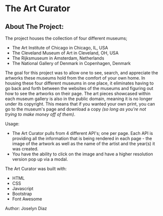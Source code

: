 # The Art Curator 

## About The Project:

The project houses the collection of four different museums;
- The Art Institute of Chicago in Chicago, IL, USA
- The Cleveland Museum of Art in Cleveland, OH, USA
- The Rijksmuseum in Amsterdam, Netherlands
- The National Gallery of Denmark in Copenhagen, Denmark 

The goal for this project was to allow one to see, search, and appreciate the artworks these museums hold from the comfort of your own home. 
In housing these four different museums in one place, it eliminates having to go back and forth between the websites of the museums and figuring out how to see the artworks on their page. The art pieces showcased within each museum gallery is also in the public domain, meaning it is no longer under its copyright. This means that if you wanted your own print, you can go to the museum's page and download a copy *(so long as you're not trying to make money off of them)*. 

Usage: 
- The Art Curator pulls from 4 different API's; one per page. Each API is providing all the information that is being rendered in each page - the image of the artwork as well as the name of the artist and the year(s) it was created. 
- You have the ability to click on the image and have a higher resolution version pop up via a modal.  

The Art Curator was built with:
- HTML
- CSS
- Javascript
- Bootstrap
- Font Awesome

Author:
Joselyn Diaz





